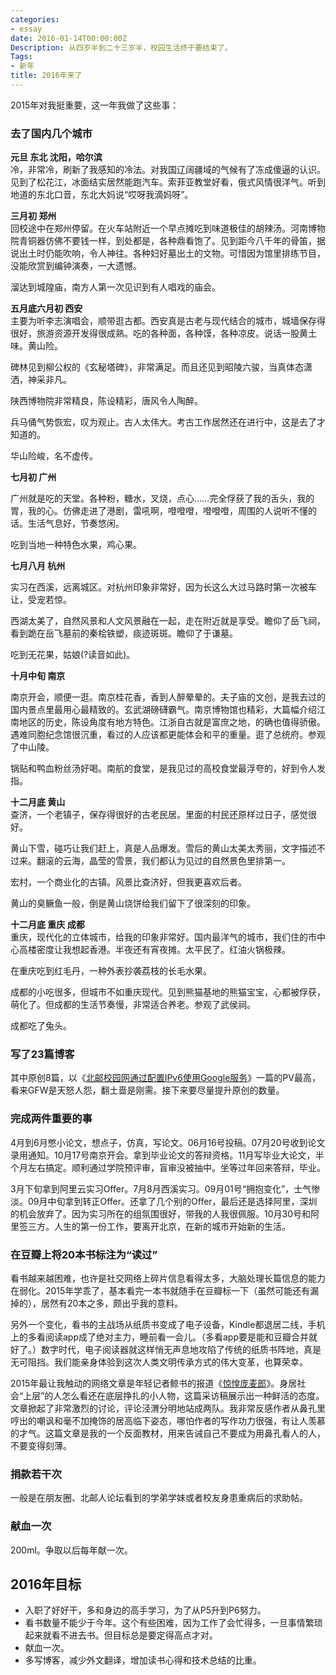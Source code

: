```yaml
---
categories:
- essay
date: 2016-01-14T00:00:00Z
Description: 从四岁半到二十三岁半，校园生活终于要结束了。
Tags:
- 新年
title: 2016年来了
---
```


[]()

2015年对我挺重要，这一年我做了这些事：    

### 去了国内几个城市     

**元旦 东北 沈阳，哈尔滨**     
冷，非常冷，刷新了我感知的冷法。对我国辽阔疆域的气候有了冻成傻逼的认识。见到了松花江，冰面结实居然能跑汽车。索菲亚教堂好看，俄式风情很洋气。听到地道的东北口音，东北大妈说“哎呀我滴妈呀”。    

**三月初 郑州**    
回校途中在郑州停留。在火车站附近一个早点摊吃到味道极佳的胡辣汤。河南博物院青铜器仿佛不要钱一样，到处都是，各种鼎看饱了。见到距今八千年的骨笛，据说出土时仍能吹响，令人神往。各种妇好墓出土的文物。可惜因为馆里排练节目，没能欣赏到编钟演奏，一大遗憾。    
    
溜达到城隍庙，南方人第一次见识到有人唱戏的庙会。     

**五月底六月初 西安**     
主要为听李志演唱会，顺带逛古都。西安真是古老与现代结合的城市，城墙保存得很好，旅游资源开发得很成熟。吃的各种面，各种馍，各种凉皮。说话一股黄土味。黄山险。    

碑林见到柳公权的《玄秘塔碑》，非常满足。而且还见到昭陵六骏，当真体态潇洒，神采非凡。     
     
陕西博物院非常精良，陈设精彩，唐风令人陶醉。    
      
兵马俑气势恢宏，叹为观止。古人太伟大。考古工作居然还在进行中，这是去了才知道的。     
     
华山险峻，名不虚传。      

**七月初 广州**     
     
广州就是吃的天堂。各种粉，糖水，叉烧，点心……完全俘获了我的舌头，我的胃，我的心。仿佛走进了港剧，雷吼啊，噔噔噔，噔噔噔，周围的人说听不懂的话。生活气息好，节奏悠闲。     
    
吃到当地一种特色水果，鸡心果。    

**七月八月 杭州**     
     
实习在西溪，远离城区。对杭州印象非常好，因为长这么大过马路时第一次被车让，受宠若惊。     
     
西湖太美了，自然风景和人文风景融在一起，走在附近就是享受。瞻仰了岳飞祠，看到跪在岳飞墓前的秦桧铁塑，痰迹斑斑。瞻仰了于谦墓。    
     
吃到无花果，姑娘(?读音如此)。    

**十月中旬 南京**    
     
南京开会，顺便一逛。南京桂花香，香到人醉晕晕的。夫子庙的文创，是我去过的国内景点里最用心最精致的。玄武湖磅礴霸气。南京博物馆也精彩，大篇幅介绍江南地区的历史，陈设角度有地方特色。江浙自古就是富庶之地，的确也值得骄傲。遇难同胞纪念馆很沉重，看过的人应该都更能体会和平的重量。逛了总统府。参观了中山陵。    
     

锅贴和鸭血粉丝汤好喝。南航的食堂，是我见过的高校食堂最浮夸的，好到令人发指。    

**十二月底 黄山**     
查济，一个老镇子，保存得很好的古老民居。里面的村民还原样过日子，感觉很好。     
 
黄山下雪，碰巧让我们赶上，真是人品爆发。雪后的黄山太美太秀丽，文字描述不过来。翻滚的云海，晶莹的雪景，我们都认为见过的自然景色里排第一。     
     

宏村，一个商业化的古镇。风景比查济好，但我更喜欢后者。      
  
黄山的臭鳜鱼一般，倒是黄山烧饼给我们留下了很深刻的印象。    

**十二月底 重庆 成都**     
重庆，现代化的立体城市，给我的印象非常好。国内最洋气的城市，我们住的市中心高楼密度让我想起香港。半夜还有宵夜摊。太平民了。红油火锅极辣。     

在重庆吃到红毛丹，一种外表抄袭荔枝的长毛水果。     

成都的小吃很多，但城市不如重庆现代。见到熊猫基地的熊猫宝宝，心都被俘获，萌化了。但成都的生活节奏慢，非常适合养老。参观了武侯祠。      

成都吃了兔头。      

### 写了23篇博客
其中原创8篇，以《[北邮校园网通过配置IPv6使用Google服务](http://blog.yuantops.com/tech/config-ipv6-to-bypass-gfw-in-bupt)》一篇的PV最高，看来GFW是天怒人怨，翻土啬是刚需。接下来要尽量提升原创的数量。     

### 完成两件重要的事     
4月到6月憋小论文，想点子，仿真，写论文。06月16号投稿。07月20号收到论文录用通知。10月17号南京开会。拿到毕业论文的答辩资格。11月写毕业大论文，半个月左右搞定。顺利通过学院预评审，盲审没被抽中。坐等过年回来答辩，毕业。     

3月下旬拿到阿里云实习Offer。7月8月西溪实习。09月01号“拥抱变化”，士气惨淡。09月中旬拿到转正Offer。还拿了几个别的Offer，最后还是选择阿里，深圳的机会放弃了。因为实习所在的组氛围很好，带我的人我很佩服。10月30号和阿里签三方。人生的第一份工作，要离开北京，在新的城市开始新的生活。     

### 在豆瓣上将20本书标注为“读过”     
看书越来越困难，也许是社交网络上碎片信息看得太多，大脑处理长篇信息的能力在弱化。2015年学乖了，基本看完一本书就随手在豆瓣标一下（虽然可能还有漏掉的），居然有20本之多，颇出乎我的意料。     

另外一个变化，看书的主战场从纸质书变成了电子设备，Kindle都退居二线，手机上的多看阅读app成了绝对主力，睡前看一会儿。（多看app要是能和豆瓣合并就好了。）数字时代，电子阅读器就这样悄无声息地攻陷了传统的纸质书阵地，真是无可阻挡。我们能亲身体验到这次人类文明传承方式的伟大变革，也算荣幸。      
     
2015年最让我触动的网络文章是年轻记者鲸书的报道《[惊惶庞麦郎](http://ent.sina.com.cn/y/w/2015-01-14/11454273129.shtml)》。身居社会“上层”的人怎么看还在底层挣扎的小人物，这篇采访稿展示出一种鲜活的态度。文章掀起了非常激烈的讨论，评论泾渭分明地站成两队。我非常反感作者从鼻孔里哼出的嘲讽和毫不加掩饰的居高临下姿态，哪怕作者的写作功力很强，有让人羡慕的才气。这篇文章是我的一个反面教材，用来告诫自己不要成为用鼻孔看人的人，不要变得刻薄。    

### 捐款若干次    
一般是在朋友圈、北邮人论坛看到的学弟学妹或者校友身患重病后的求助帖。    

### 献血一次
200ml。争取以后每年献一次。     

## 2016年目标
- 入职了好好干，多和身边的高手学习，为了从P5升到P6努力。    
- 看书数量不能少于今年。这个有些困难，因为工作了会忙得多，一旦事情繁琐起来就看不进去书。但目标总是要定得高点才对。     
- 献血一次。     
- 多写博客，减少外文翻译，增加读书心得和技术总结的比重。     

